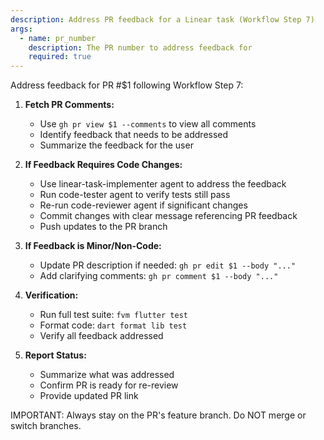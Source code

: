 ```yaml
---
description: Address PR feedback for a Linear task (Workflow Step 7)
args:
  - name: pr_number
    description: The PR number to address feedback for
    required: true
---
```


Address feedback for PR #$1 following Workflow Step 7:

1. **Fetch PR Comments:**
   - Use `gh pr view $1 --comments` to view all comments
   - Identify feedback that needs to be addressed
   - Summarize the feedback for the user

2. **If Feedback Requires Code Changes:**
   - Use linear-task-implementer agent to address the feedback
   - Run code-tester agent to verify tests still pass
   - Re-run code-reviewer agent if significant changes
   - Commit changes with clear message referencing PR feedback
   - Push updates to the PR branch

3. **If Feedback is Minor/Non-Code:**
   - Update PR description if needed: `gh pr edit $1 --body "..."`
   - Add clarifying comments: `gh pr comment $1 --body "..."`

4. **Verification:**
   - Run full test suite: `fvm flutter test`
   - Format code: `dart format lib test`
   - Verify all feedback addressed

5. **Report Status:**
   - Summarize what was addressed
   - Confirm PR is ready for re-review
   - Provide updated PR link

IMPORTANT: Always stay on the PR's feature branch. Do NOT merge or switch branches.
